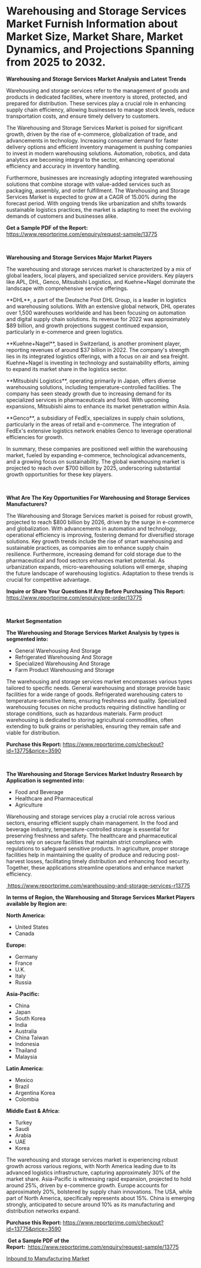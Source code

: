 <p><h1>Warehousing and Storage Services Market Furnish Information about Market Size, Market Share, Market Dynamics, and Projections Spanning from 2025 to 2032.</h1></p><p><strong>Warehousing and Storage Services Market Analysis and Latest Trends</strong></p>
<p><p>Warehousing and storage services refer to the management of goods and products in dedicated facilities, where inventory is stored, protected, and prepared for distribution. These services play a crucial role in enhancing supply chain efficiency, allowing businesses to manage stock levels, reduce transportation costs, and ensure timely delivery to customers. </p><p>The Warehousing and Storage Services Market is poised for significant growth, driven by the rise of e-commerce, globalization of trade, and advancements in technology. Increasing consumer demand for faster delivery options and efficient inventory management is pushing companies to invest in modern warehousing solutions. Automation, robotics, and data analytics are becoming integral to the sector, enhancing operational efficiency and accuracy in inventory handling. </p><p>Furthermore, businesses are increasingly adopting integrated warehousing solutions that combine storage with value-added services such as packaging, assembly, and order fulfillment. The Warehousing and Storage Services Market is expected to grow at a CAGR of 15.00% during the forecast period. With ongoing trends like urbanization and shifts towards sustainable logistics practices, the market is adapting to meet the evolving demands of customers and businesses alike.</p></p>
<p><strong>Get a Sample PDF of the Report:&nbsp;</strong> <a href="https://www.reportprime.com/enquiry/request-sample/13775?utm_campaign=3139&utm_medium=2&utm_source=Github&utm_content=ia&utm_term=20032025&utm_id=warehousing-and-storage-services">https://www.reportprime.com/enquiry/request-sample/13775</a></p>
<p>&nbsp;</p>
<p><strong>Warehousing and Storage Services Major Market Players</strong></p>
<p><p>The warehousing and storage services market is characterized by a mix of global leaders, local players, and specialized service providers. Key players like APL, DHL, Genco, Mitsubishi Logistics, and Kuehne+Nagel dominate the landscape with comprehensive service offerings.</p><p>**DHL**, a part of the Deutsche Post DHL Group, is a leader in logistics and warehousing solutions. With an extensive global network, DHL operates over 1,500 warehouses worldwide and has been focusing on automation and digital supply chain solutions. Its revenue for 2022 was approximately $89 billion, and growth projections suggest continued expansion, particularly in e-commerce and green logistics.</p><p>**Kuehne+Nagel**, based in Switzerland, is another prominent player, reporting revenues of around $37 billion in 2022. The company's strength lies in its integrated logistics offerings, with a focus on air and sea freight. Kuehne+Nagel is investing in technology and sustainability efforts, aiming to expand its market share in the logistics sector.</p><p>**Mitsubishi Logistics**, operating primarily in Japan, offers diverse warehousing solutions, including temperature-controlled facilities. The company has seen steady growth due to increasing demand for its specialized services in pharmaceuticals and food. With upcoming expansions, Mitsubishi aims to enhance its market penetration within Asia.</p><p>**Genco**, a subsidiary of FedEx, specializes in supply chain solutions, particularly in the areas of retail and e-commerce. The integration of FedEx's extensive logistics network enables Genco to leverage operational efficiencies for growth.</p><p>In summary, these companies are positioned well within the warehousing market, fueled by expanding e-commerce, technological advancements, and a growing focus on sustainability. The global warehousing market is projected to reach over $700 billion by 2025, underscoring substantial growth opportunities for these key players.</p></p>
<p>&nbsp;</p>
<p><strong>What Are The Key Opportunities For Warehousing and Storage Services Manufacturers?</strong></p>
<p><p>The Warehousing and Storage Services market is poised for robust growth, projected to reach $800 billion by 2026, driven by the surge in e-commerce and globalization. With advancements in automation and technology, operational efficiency is improving, fostering demand for diversified storage solutions. Key growth trends include the rise of smart warehousing and sustainable practices, as companies aim to enhance supply chain resilience. Furthermore, increasing demand for cold storage due to the pharmaceutical and food sectors enhances market potential. As urbanization expands, micro-warehousing solutions will emerge, shaping the future landscape of warehousing logistics. Adaptation to these trends is crucial for competitive advantage.</p></p>
<p><strong>Inquire or Share Your Questions If Any Before Purchasing This Report:</strong> <a href="https://www.reportprime.com/enquiry/pre-order/13775?utm_campaign=3139&utm_medium=2&utm_source=Github&utm_content=ia&utm_term=20032025&utm_id=warehousing-and-storage-services">https://www.reportprime.com/enquiry/pre-order/13775</a></p>
<p>&nbsp;</p>
<p><strong>Market Segmentation</strong></p>
<p><strong>The Warehousing and Storage Services Market Analysis by types is segmented into:</strong></p>
<p><ul><li>General Warehousing And Storage</li><li>Refrigerated Warehousing And Storage</li><li>Specialized Warehousing And Storage</li><li>Farm Product Warehousing and Storage</li></ul></p>
<p><p>The warehousing and storage services market encompasses various types tailored to specific needs. General warehousing and storage provide basic facilities for a wide range of goods. Refrigerated warehousing caters to temperature-sensitive items, ensuring freshness and quality. Specialized warehousing focuses on niche products requiring distinctive handling or storage conditions, such as hazardous materials. Farm product warehousing is dedicated to storing agricultural commodities, often extending to bulk grains or perishables, ensuring they remain safe and viable for distribution.</p></p>
<p><strong>Purchase this Report:&nbsp;</strong><a href="https://www.reportprime.com/checkout?id=13775&price=3590&utm_campaign=3139&utm_medium=2&utm_source=Github&utm_content=ia&utm_term=20032025&utm_id=warehousing-and-storage-services">https://www.reportprime.com/checkout?id=13775&price=3590</a></p>
<p>&nbsp;</p>
<p><strong>The Warehousing and Storage Services Market Industry Research by Application is segmented into:</strong></p>
<p><ul><li>Food and Beverage</li><li>Healthcare and Pharmaceutical</li><li>Agriculture</li></ul></p>
<p><p>Warehousing and storage services play a crucial role across various sectors, ensuring efficient supply chain management. In the food and beverage industry, temperature-controlled storage is essential for preserving freshness and safety. The healthcare and pharmaceutical sectors rely on secure facilities that maintain strict compliance with regulations to safeguard sensitive products. In agriculture, proper storage facilities help in maintaining the quality of produce and reducing post-harvest losses, facilitating timely distribution and enhancing food security. Together, these applications streamline operations and enhance market efficiency.</p></p>
<p><a href="https://www.reportprime.com/warehousing-and-storage-services-r13775?utm_campaign=3139&utm_medium=2&utm_source=Github&utm_content=ia&utm_term=20032025&utm_id=warehousing-and-storage-services">&nbsp;https://www.reportprime.com/warehousing-and-storage-services-r13775</a></p>
<p><strong>In terms of Region, the Warehousing and Storage Services Market Players available by Region are:</strong></p>
<p>
    <p> <strong> North America: </strong>
        <ul>
            <li>United States</li>
            <li>Canada</li>
        </ul>
        </p> 
    <p> <strong> Europe: </strong>
        <ul>
            <li>Germany</li>
            <li>France</li>
            <li>U.K.</li>
            <li>Italy</li>
            <li>Russia</li>
        </ul>
        </p> 
    <p> <strong> Asia-Pacific: </strong>
        <ul>
            <li>China</li>
            <li>Japan</li>
            <li>South Korea</li>
            <li>India</li>
            <li>Australia</li>
            <li>China Taiwan</li>
            <li>Indonesia</li>
            <li>Thailand</li>
            <li>Malaysia</li>
        </ul>
        </p> 
    <p> <strong> Latin America: </strong>
        <ul>
            <li>Mexico</li>
            <li>Brazil</li>
            <li>Argentina Korea</li>
            <li>Colombia</li>
        </ul>
        </p> 
    <p> <strong> Middle East & Africa: </strong>
        <ul>
            <li>Turkey</li>
            <li>Saudi</li>
            <li>Arabia</li>
            <li>UAE</li>
            <li>Korea</li>
        </ul>
    </p>
    </p>
<p><p>The warehousing and storage services market is experiencing robust growth across various regions, with North America leading due to its advanced logistics infrastructure, capturing approximately 30% of the market share. Asia-Pacific is witnessing rapid expansion, projected to hold around 25%, driven by e-commerce growth. Europe accounts for approximately 20%, bolstered by supply chain innovations. The USA, while part of North America, specifically represents about 15%. China is emerging strongly, anticipated to secure around 10% as its manufacturing and distribution networks expand.</p></p>
<p><strong>Purchase this Report: </strong><a href="https://www.reportprime.com/checkout?id=13775&price=3590&utm_campaign=3139&utm_medium=2&utm_source=Github&utm_content=ia&utm_term=20032025&utm_id=warehousing-and-storage-services">https://www.reportprime.com/checkout?id=13775&price=3590</a></p>
<p>&nbsp;<strong>Get a Sample PDF of the Report:&nbsp;&nbsp;</strong><a href="https://www.reportprime.com/enquiry/request-sample/13775?utm_campaign=3139&utm_medium=2&utm_source=Github&utm_content=ia&utm_term=20032025&utm_id=warehousing-and-storage-services">https://www.reportprime.com/enquiry/request-sample/13775</a></p>
<p><strong></strong></p>
<p><p><a href="https://github.com/aidelndasse/Market-Research-Report-List-1/blob/main/inbound-to-manufacturing-market.md?utm_campaign=3139&utm_medium=2&utm_source=Github&utm_content=ia&utm_term=20032025&utm_id=warehousing-and-storage-services">Inbound to Manufacturing Market</a></p></p>